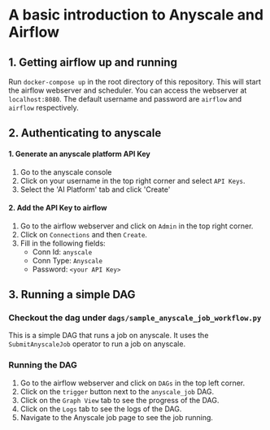 # A basic introduction to Anyscale and Airflow

## 1. Getting airflow up and running
Run `docker-compose up` in the root directory of this repository. This will start the airflow webserver and scheduler. You can access the webserver at `localhost:8080`. The default username and password are `airflow` and `airflow` respectively.

## 2. Authenticating to anyscale
#### 1. Generate an anyscale platform API Key
1. Go to the anyscale console
2. Click on your username in the top right corner and select `API Keys`.
3. Select the 'AI Platform' tab and click 'Create'

#### 2. Add the API Key to airflow
1. Go to the airflow webserver and click on `Admin` in the top right corner.
2. Click on `Connections` and then `Create`.
3. Fill in the following fields:
    - Conn Id: `anyscale`
    - Conn Type: `Anyscale`
    - Password: `<your API Key>`

## 3. Running a simple DAG

### Checkout the dag under `dags/sample_anyscale_job_workflow.py`
This is a simple DAG that runs a job on anyscale. It uses the `SubmitAnyscaleJob` operator to run a job on anyscale. 

### Running the DAG
1. Go to the airflow webserver and click on `DAGs` in the top left corner.
2. Click on the `trigger` button next to the `anyscale_job` DAG.
3. Click on the `Graph View` tab to see the progress of the DAG.
4. Click on the `Logs` tab to see the logs of the DAG.
5. Navigate to the Anyscale job page to see the job running.
